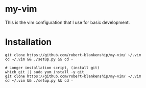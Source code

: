 # my-vim

This is the vim configuration that I use for basic development.


# Installation

```
git clone https://github.com/robert-blankenship/my-vim/ ~/.vim
cd ~/.vim && ./setup.py && cd -
```

```
# Longer installation script, (install git)
which git || sudo yum install -y git
git clone https://github.com/robert-blankenship/my-vim/ ~/.vim
cd ~/.vim && ./setup.py && cd -
```
